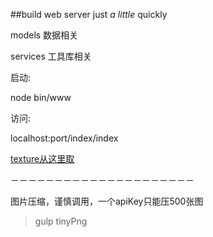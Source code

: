 ##build web server just *a little* quickly

models 数据相关

services 工具库相关

启动:

node bin/www

访问:

localhost:port/index/index

[texture从这里取](https://github.com/Easyell/burnlovers-texture)

－－－－－－－－－－－－－－－－－－－－－

图片压缩，谨慎调用，一个apiKey只能压500张图

 > gulp tinyPng